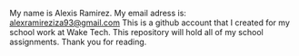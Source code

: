 My name is Alexis Ramirez. My email adress is: alexramireziza93@gmail.com
This is a github account that I created for my school work at Wake Tech.
This repository will hold all of my school assignments.
Thank you for reading.